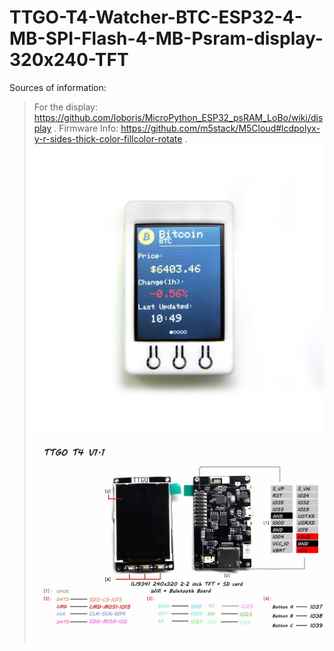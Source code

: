 # TTGO-T4-Watcher-BTC-ESP32-4-MB-SPI-Flash-4-MB-Psram-display-320x240-TFT

Sources of information:
>For the display:  https://github.com/loboris/MicroPython_ESP32_psRAM_LoBo/wiki/display .
>Firmware Info:    https://github.com/m5stack/M5Cloud#lcdpolyx-y-r-sides-thick-color-fillcolor-rotate .
![](https://github.com/AlexanderSemenov1/TTGO-T4-Watcher-BTC-ESP32-4-MB-SPI-Flash-4-MB-Psram-display-320-240-TFT/blob/master/HTB1y5PiChWYBuNjy1zkq6xGGpXaV.jpg)
![](https://github.com/AlexanderSemenov1/TTGO-T4-Watcher-BTC-ESP32-4-MB-SPI-Flash-4-MB-Psram-display-320-240-TFT/blob/master/HTB1cCCEvY5YBuNjSspoq6zeNFXaF.jpg)


